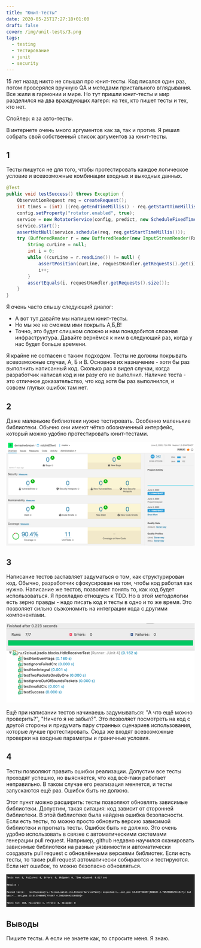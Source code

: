 ```yaml
---
title: "Юнит-тесты"
date: 2020-05-25T17:27:18+01:00
draft: false
cover: /img/unit-tests/3.png
tags:
  - testing
  - тестирование
  - junit
  - security
---
```


15 лет назад никто не слышал про юнит-тесты. Код писался один раз, потом проверялся вручную QA и методами пристального вглядывания. Все жили в гармонии и мире. Но тут пришли юнит-тесты и мир разделился на два враждующих лагеря: на тех, кто пишет тесты и тех, кто нет.

Спойлер: я за авто-тесты.

В интернете очень много аргументов как за, так и против. Я решил собрать свой собственный список аргументов за юнит-тесты.

## 1

Тесты пишутся не для того, чтобы протестировать каждое логическое условие и всевозможные комбинации входных и выходных данных.

```java
@Test
public void testSuccess() throws Exception {
	ObservationRequest req = createRequest();
	int times = (int) ((req.getEndTimeMillis() - req.getStartTimeMillis()) / 1000);
	config.setProperty("rotator.enabled", true);
	service = new RotatorService(config, predict, new ScheduleFixedTimesTheadPoolFactory(times), new SteppingClock(req.getStartTimeMillis(), 1000));
	service.start();
	assertNotNull(service.schedule(req, req.getStartTimeMillis()));
	try (BufferedReader r = new BufferedReader(new InputStreamReader(RotatorService.class.getClassLoader().getResourceAsStream("expected/rotctrld-requests.txt"), StandardCharsets.UTF_8))) {
		String curLine = null;
		int i = 0;
		while ((curLine = r.readLine()) != null) {
			assertPosition(curLine, requestHandler.getRequests().get(i));
			i++;
		}
		assertEquals(i, requestHandler.getRequests().size());
	}
}
```
Я очень часто слышу следующий диалог:

- А вот тут давайте мы напишем юнит-тесты.
- Но мы же не сможем ими покрыть А,Б,В!
- Точно, это будет слишком сложно и нам понадобится сложная инфраструктура. Давайте вернёмся к ним в следующий раз, когда у нас будет больше времени.

Я крайне не согласен с таким подходом. Тесты не должны покрывать всевозможные случаи, А, Б и В. Основное их назначение - хотя бы раз выполнить написанный код. Сколько раз я видел случаи, когда разработчик написал код и ни разу его не выполнил. Наличие теста - это отличное доказательство, что код хотя бы раз выполнился, и совсем глупых ошибок там нет.

## 2

Даже маленькие библиотеки нужно тестировать. Особенно маленькие библиотеки. Обычно они имеют чётко обозначенный интерфейс, который можно удобно протестировать юнит-тестами.

![](/img/unit-tests/1.png)

## 3 

Написание тестов заставляет задуматься о том, как структурирован код. Обычно, разработчик сфокусирован на том, чтобы код работал как нужно. Написание же тестов, позволяет понять то, как код будет использоваться. Я прохладно отношусь к TDD. Но в этой методологии есть зерно правды - надо писать код и тесты в одно и то же время. Это позволяет сильно съэкономить на интеграции кода с другими компонентами.

![](/img/unit-tests/2.png)

Ещё при написании тестов начинаешь задумываться: "А что ещё можно проверить?", "Ничего я не забыл?". Это позволяет посмотреть на код с другой стороны и придумать пару странных сценариев использования, которые лучше протестировать. Сюда же входят всевозможные проверки на входные параметры и граничные условия.

## 4

Тесты позволяют править ошибки реализации. Допустим все тесты проходят успешно, но выясняется, что код всё-таки работает неправильно. В таком случае его реализация меняется, и тесты запускаются ещё раз. Ошибок быть не должно.

Этот пункт можно расширить: тесты позволяют обновлять зависимые библиотеки. Допустим, такая ситация: код зависит от сторонней библиотеки. В этой библиотеке была найдена ошибка безопасности. Если есть тесты, то можно просто обновить версию зависимой библиотеки и прогнать тесты. Ошибок быть не должно. Это очень удобно использовать в связке с автоматическими системами генерации pull request. Например, github недавно научился сканировать зависимые библиотеки на разные уязвимости и автоматически создавать pull request с обновлёнными версиями библиотек. Если есть тесты, то такие pull request автоматически собираются и тестируются. Если нет ошибок, то можно безопасно обновляться.

![](/img/unit-tests/3.png)

## Выводы

Пишите тесты. А если не знаете как, то спросите меня. Я знаю.
